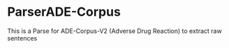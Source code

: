 # ParserADE-Corpus
This is a Parse for ADE-Corpus-V2 (Adverse Drug Reaction) to extract raw sentences
